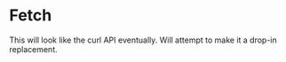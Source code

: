 # Fetch

This will look like the curl API eventually. Will attempt to make it a drop-in replacement.
